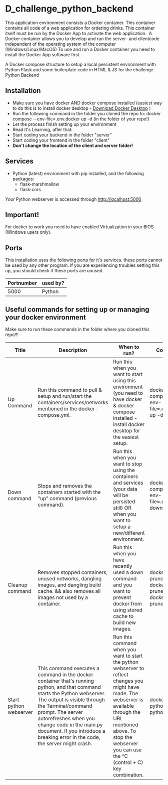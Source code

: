 # D_challenge_python_backend
This application environment consists a Docker container. This container contains all code of a web application for ordering drinks. This container itself must be run by the Docker App to activate the web application. 
A Docker container allows you to develop and run the server- and clientcode independent of the operating system of the computer (Windows/Linux/MacOS) To use and run a Docker container you need to install the Docker App software first.

A Docker compose structure to setup a local persistent environment with Python Flask and some boilerplate code in HTML &amp; JS for the challenge Python Backend

## Installation
- Make sure you have docker AND docker compose installed (easiest way to do this is to install docker desktop - [Download Docker Desktop](https://www.docker.com/products/docker-desktop) )
- Run the following command in the folder you cloned the repo to: docker compose --env-file=.env.docker up -d (in the folder of your repo!)
- Let the process finish setting up your environment
- Read It's Learning, after that:
- Start coding your backend in the folder "server"
- Start coding your frontend in the folder "client"
- **Don't change the location of the client and server folder!**

## Services
- Python (latest) environment with pip installed, and the following packages:
  - flask-marshmallow
  - flask-cors

Your Python webserver is accessed through [http://localhost:5000](http://localhost:5000)

## Important!
For docker to work you need to have enabled Virtualization in your BIOS (Windows users only).

## Ports
This installation uses the following ports for it's services. these ports cannot be used by any other program. If you are experiencing troubles setting this up, you should check if these ports are unused. 

| Portnumber | used by? |
|---|---|
| 5000 | Python |


## Useful commands for setting up or managing your docker environment 
Make sure to run these commands in the folder where you cloned this repo!!!

|  Title | Description  | When to run? |  Command |
|---|---|---|---|
| Up Command  | Run this command to pull & setup and run/start the containers/services/networks mentioned in the docker-compose.yml. | Run this when you want to start using this environment (you need to have docker & docker compose installed - install docker desktop for the easiest setup. | docker compose --env-file=.env.docker up -d |
| Down command | Stops and removes the containers started with the "up" command (previous command). | Run this when you want to stop using the containers and services (your data will be persisted still) OR when you want to setup a new/different environment. | docker compose --env-file=.env.docker down |
| Cleanup command | Removes stopped containers, unused networks, dangling images, and dangling build cache. && also removes all images not used by a container. | Run this when you have recently used a down command and you want to prevent docker from using stored cache to build new images. | docker system prune && docker image prune -a && docker system prune |
| Start python webserver | This command executes a command in the docker container that's running python, and that command starts the Python webserver. The output is visible through the Terminal/command prompt. The server autorefreshes when you change code in the main.py document. If you introduce a breaking error in the code, the server might crash. | Run this command when you want to start the python webserver to reflect changes you might have made. The webserver is available through the URL mentioned above. To stop the webserver you can use the ^C (control + C) key combination.| docker exec -it python_flask python main.py |
